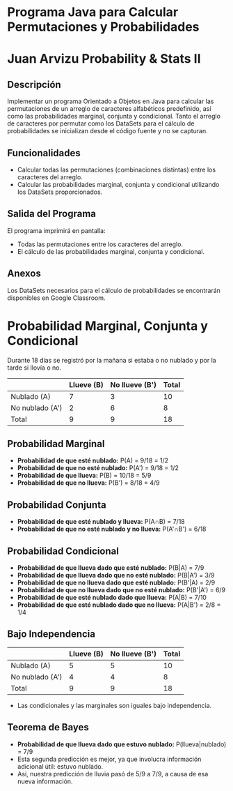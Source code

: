# Programa Java para Calcular Permutaciones y Probabilidades
# Juan Arvizu Probability & Stats II

## Descripción
Implementar un programa Orientado a Objetos en Java para calcular las permutaciones de un arreglo de caracteres alfabéticos predefinido, así como las probabilidades marginal, conjunta y condicional. Tanto el arreglo de caracteres por permutar como los DataSets para el cálculo de probabilidades se inicializan desde el código fuente y no se capturan.

## Funcionalidades
- Calcular todas las permutaciones (combinaciones distintas) entre los caracteres del arreglo.
- Calcular las probabilidades marginal, conjunta y condicional utilizando los DataSets proporcionados.

## Salida del Programa
El programa imprimirá en pantalla:
- Todas las permutaciones entre los caracteres del arreglo.
- El cálculo de las probabilidades marginal, conjunta y condicional.

## Anexos
Los DataSets necesarios para el cálculo de probabilidades se encontrarán disponibles en Google Classroom.



# Probabilidad Marginal, Conjunta y Condicional

Durante 18 días se registró por la mañana si estaba o no nublado y por la tarde si llovía o no.

|                | Llueve (B) | No llueve (B') | Total |
|----------------|------------|----------------|-------|
| Nublado (A)    | 7          | 3              | 10    |
| No nublado (A')| 2          | 6              | 8     |
| Total          | 9          | 9              | 18    |

## Probabilidad Marginal

- **Probabilidad de que esté nublado:** P(A) = 9/18 = 1/2
- **Probabilidad de que no esté nublado:** P(A') = 9/18 = 1/2
- **Probabilidad de que llueva:** P(B) = 10/18 = 5/9
- **Probabilidad de que no llueva:** P(B') = 8/18 = 4/9

## Probabilidad Conjunta

- **Probabilidad de que esté nublado y llueva:** P(A∩B) = 7/18
- **Probabilidad de que no esté nublado y no llueva:** P(A'∩B') = 6/18

## Probabilidad Condicional

- **Probabilidad de que llueva dado que esté nublado:** P(B|A) = 7/9
- **Probabilidad de que llueva dado que no esté nublado:** P(B|A') = 3/9
- **Probabilidad de que no llueva dado que esté nublado:** P(B'|A) = 2/9
- **Probabilidad de que no llueva dado que no esté nublado:** P(B'|A') = 6/9
- **Probabilidad de que esté nublado dado que llueva:** P(A|B) = 7/10
- **Probabilidad de que esté nublado dado que no llueva:** P(A|B') = 2/8 = 1/4

## Bajo Independencia

|                | Llueve (B) | No llueve (B') | Total |
|----------------|------------|----------------|-------|
| Nublado (A)    | 5          | 5              | 10    |
| No nublado (A')| 4          | 4              | 8     |
| Total          | 9          | 9              | 18    |

- Las condicionales y las marginales son iguales bajo independencia.

## Teorema de Bayes

- **Probabilidad de que llueva dado que estuvo nublado:** P(llueva|nublado) = 7/9
- Esta segunda predicción es mejor, ya que involucra información adicional útil: estuvo nublado.
- Así, nuestra predicción de lluvia pasó de 5/9 a 7/9, a causa de esa nueva información.

